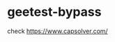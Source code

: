 # geetest-bypass
check https://www.capsolver.com/ 





















                                                                                                          